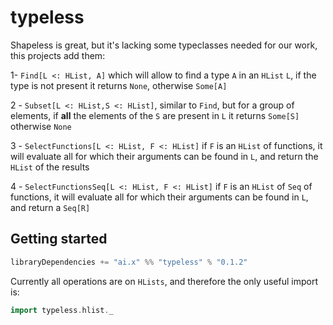 # typeless

Shapeless is great, but it's lacking some typeclasses needed for our work, this projects add them:

1- `Find[L <: HList, A]` which will allow to find a type `A` in an `HList` `L`, if the type is not present it returns `None`, otherwise `Some[A]`

2 - `Subset[L <: HList,S <: HList]`, similar to `Find`, but for a group of elements, if **all** the elements of the  `S` are present in `L` it returns `Some[S]` otherwise `None`

3 - `SelectFunctions[L <: HList, F <: HList]` if `F` is an `HList` of functions, it will evaluate all for which their arguments can be found in `L`, and return the `HList` of the results

4 - `SelectFunctionsSeq[L <: HList, F <: HList]` if `F` is an `HList` of `Seq` of functions, it will evaluate all for which their arguments can be found in `L`, and return a `Seq[R]`

## Getting started

```scala
libraryDependencies += "ai.x" %% "typeless" % "0.1.2"
```

Currently all operations are on `HLists`, and therefore the only useful import is:

```scala
import typeless.hlist._
```
